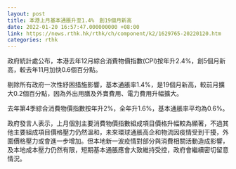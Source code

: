 ```yaml
---
layout: post
title: 本港上月基本通脹升至1.4%　創19個月新高
date: 2022-01-20 16:57:47.000000000 +08:00
link: https://news.rthk.hk/rthk/ch/component/k2/1629765-20220120.htm
categories: rthk
---
```


政府統計處公布，本港去年12月綜合消費物價指數(CPI)按年升2.4%，創5個月新高，較去年11月加快0.6個百分點。

剔除所有政府一次性紓困措施影響，基本通脹率1.4%，是19個月新高，較前月擴大0.2個百分點，因為外出用膳及外賣費用、電力費用升幅擴大。

去年第4季綜合消費物價指數按年升2%，全年升1.6%，基本通脹率平均為0.6%。

政府發言人表示，上月個別主要消費物價指數組成項目價格升幅較為顯著，不過其他主要組成項目價格壓力仍然溫和，未來環球通脹高企和物流因疫情受到干擾，外圍價格壓力或會進一步增加。但本地新一波疫情對部分與消費相關活動造成影響，及本地成本壓力仍然有限，短期基本通脹應會大致維持受控，政府會繼續密切留意情況。
